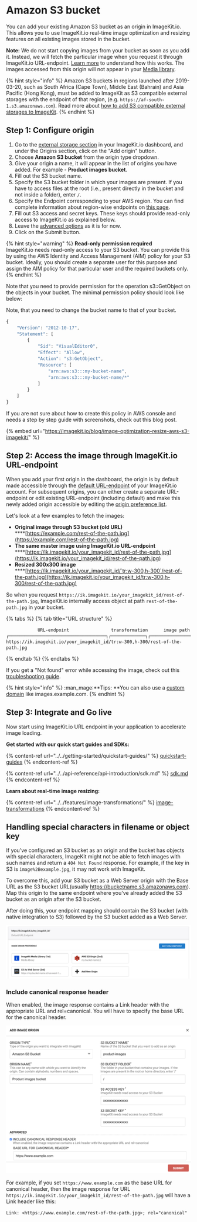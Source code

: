 # Amazon S3 bucket

You can add your existing Amazon S3 bucket as an origin in ImageKit.io. This allows you to use ImageKit.io real-time image optimization and resizing features on all existing images stored in the bucket.

**Note:** We do not start copying images from your bucket as soon as you add it. Instead, we will fetch the particular image when you request it through ImageKit.io URL-endpoint. [Learn more](../how-it-works.md) to understand how this works. The images accessed from this origin will not appear in your [Media library](../../media-library/overview/).

{% hint style="info" %}
Amazon S3 buckets in regions launched after 2019-03-20, such as South Africa (Cape Town), Middle East (Bahrain) and Asia Pacific (Hong Kong), must be added to ImageKit as S3 compatible external storages with the endpoint of that region, (e.g. `https://af-south-1.s3.amazonaws.com`). Read more about [how to add S3 compatible external storages to ImageKit](../../integration/configure-origin/s3-compatible-external-storages.md).
{% endhint %}

## Step 1: Configure origin

1. Go to the [external storage section](https://imagekit.io/dashboard#external-storage) in your ImageKit.io dashboard, and under the Origins section, click on the "Add origin" button.
2. Choose **Amazon S3 bucket** from the origin type dropdown.
3. Give your origin a name, it will appear in the list of origins you have added. For example - **Product images bucket**.
4. Fill out the S3 bucket name.
5. Specify the S3 bucket folder in which your images are present. If you have to access files at the root (i.e., present directly in the bucket and not inside a folder), enter `/`.
6. Specify the Endpoint corresponding to your AWS region. You can find complete information about region-wise endpoints on [this page](https://docs.aws.amazon.com/vpc/latest/userguide/vpc-endpoints-s3.html).
7. Fill out S3 access and secret keys. These keys should provide read-only access to ImageKit.io as explained below.
8. Leave the [advanced options](amazon-s3-bucket-origin.md#advanced-options-for-s3-type-origin) as it is for now.
9. Click on the Submit button.

{% hint style="warning" %}
**Read-only permission required**\
ImageKit.io needs read-only access to your S3 bucket. You can provide this by using the AWS Identity and Access Management (AIM) policy for your S3 bucket. Ideally, you should create a separate user for this purpose and assign the AIM policy for that particular user and the required buckets only.
{% endhint %}

Note that you need to provide permission for the operation s3::GetObject on the objects in your bucket. The minimal permission policy should look like below:

Note, that you need to change the bucket name to that of your bucket.

```javascript
{
    "Version": "2012-10-17",
    "Statement": [
        {
            "Sid": "VisualEditor0",
            "Effect": "Allow",
            "Action": "s3:GetObject",
            "Resource": [
                "arn:aws:s3:::my-bucket-name",
                "arn:aws:s3:::my-bucket-name/*"
            ]
        }
    ]
}
```

If you are not sure about how to create this policy in AWS console and needs a step by step guide with screenshots, check out this blog post.

{% embed url="https://imagekit.io/blog/image-optimization-resize-aws-s3-imagekit/" %}

## Step 2: Access the image through ImageKit.io URL-endpoint

When you add your first origin in the dashboard, the origin is by default made accessible through the [default URL-endpoint](../url-endpoints.md#default-url-endpoint) of your ImageKit.io account. For subsequent origins, you can either create a separate URL-endpoint or edit existing URL-endpoint (including default) and make this newly added origin accessible by editing the [origin preference list](../url-endpoints.md#image-origin-preference). 

Let's look at a few examples to fetch the images:

* **Original image through S3 bucket (old URL)**\
  ****[https://example.com/rest-of-the-path.jpg](https://example.com/rest-of-the-path.jpg)
* **The same master image using ImageKit.io URL-endpoint**\
  ****[https://ik.imagekit.io/your_imagekit_id/rest-of-the-path.jpg](https://ik.imagekit.io/your_imagekit_id/rest-of-the-path.jpg)
* **Resized 300x300 image**\
  ****[https://ik.imagekit.io/your_imagekit_id/`tr:w-300,h-300`/rest-of-the-path.jpg](https://ik.imagekit.io/your_imagekit_id/tr:w-300,h-300/rest-of-the-path.jpg)

So when you request `https://ik.imagekit.io/your_imagekit_id/rest-of-the-path.jpg`, ImageKit.io internally access object at path `rest-of-the-path.jpg` in your bucket.

{% tabs %}
{% tab title="URL structure" %}
```markup
            URL-endpoint                transformation      image path                                    
┌─────────────────────────────────────┐┌─────────────┐┌───────────────────┐
https://ik.imagekit.io/your_imagekit_id/tr:w-300,h-300/rest-of-the-path.jpg
```
{% endtab %}
{% endtabs %}

If you get a "Not found" error while accessing the image, check out this [troubleshooting guide](../../limits-and-troubleshooting/404-not-found-error-troubleshooting.md).

{% hint style="info" %}
:man_mage:**Tips: **You can also use a [custom domain](../../testing-and-infrastructure-setup/using-custom-domain-name.md) like images.example.com.
{% endhint %}

## Step 3: Integrate and Go live

Now start using ImageKit.io URL endpoint in your application to accelerate image loading.

**Get started with our quick start guides and SDKs:**

{% content-ref url="../../getting-started/quickstart-guides/" %}
[quickstart-guides](../../getting-started/quickstart-guides/)
{% endcontent-ref %}

{% content-ref url="../../api-reference/api-introduction/sdk.md" %}
[sdk.md](../../api-reference/api-introduction/sdk.md)
{% endcontent-ref %}

**Learn about real-time image resizing:**

{% content-ref url="../../features/image-transformations/" %}
[image-transformations](../../features/image-transformations/)
{% endcontent-ref %}

## Handling special characters in filename or object key

If you’ve configured an S3 bucket as an origin and the bucket has objects with special characters, ImageKit might not be able to fetch images with such names and return a `404 Not Found` response. For example, if the key in S3 is `image%2Bexample.jpg`, it may not work with ImageKit.

To overcome this, add your S3 bucket as a Web Server origin with the Base URL as the S3 bucket URL(usually https://bucketname.s3.amazonaws.com). Map this origin to the same endpoint where you've already added the S3 bucket as an origin after the S3 bucket.

After doing this, your endpoint mapping should contain the S3 bucket (with native integration to S3) followed by the S3 bucket added as a Web Server.

![Native S3 bucket followed by S3 as Web Server origin for special characters in filename](<../../.gitbook/assets/image (26).png>)

### Include canonical response header

When enabled, the image response contains a Link header with the appropriate URL and rel=canonical. You will have to specify the base URL for the canonical header.

![](../../.gitbook/assets/wp71hwsnlvmmdthvbsj8.png)

For example, if you set `https://www.example.com` as the base URL for canonical header, then the image response for URL `https://ik.imagekit.io/your_imagekit_id/rest-of-the-path.jpg` will have a Link header like this:

```http
Link: <https://www.example.com/rest-of-the-path.jpg>; rel="canonical"
```
